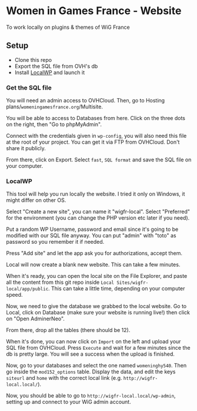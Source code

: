 # Women in Games France - Website

To work locally on plugins & themes of WiG France

## Setup

- Clone this repo
- Export the SQL file from OVH's db
- Install [LocalWP](https://localwp.com/) and launch it

### Get the SQL file

You will need an admin access to OVHCloud. Then, go to Hosting plans/`womeningamesfrance.org`/Multisite.

You will be able to access to Databases from here. Click on the three dots on the right, then "Go to phpMyAdmin".

Connect with the credentials given in `wp-config`, you will also need this file at the root of your project. You can get it via FTP from OVHCloud. Don't share it publicly.

From there, click on Export. Select `fast`, `SQL format` and save the SQL file on your computer.

### LocalWP

This tool will help you run locally the website. I tried it only on Windows, it might differ on other OS.

Select "Create a new site", you can name it "wigfr-local". Select "Preferred" for the environment (you can change the PHP version etc later if you need).

Put a random WP Username, password and email since it's going to be modified with our SQL file anyway. You can put "admin" with "toto" as password so you remember it if needed.

Press "Add site" and let the app ask you for authorizations, accept them.

Local will now create a blank new website. This can take a few minutes.

When it's ready, you can open the local site on the File Explorer, and paste all the content from this git repo inside `Local Sites/wigfr-local/app/public`. This can take a little time, depending on your computer speed.

Now, we need to give the database we grabbed to the local website. Go to Local, click on Database (make sure your website is running live!) then click on "Open AdminerNeo".

From there, drop all the tables (there should be 12).

When it's done, you can now click on `Import` on the left and upload your SQL file from OVHCloud. Press `Execute` and wait for a few minutes since the db is pretty large. You will see a success when the upload is finished.

Now, go to your databases and select the one named `womeninghy540`. Then go inside the `mod152_options` table. Display the data, and edit the keys `siteurl` and `home` with the correct local link (e.g. `http://wigfr-local.local/`).

Now, you should be able to go to `http://wigfr-local.local/wp-admin`, setting up and connect to your WiG admin account.

